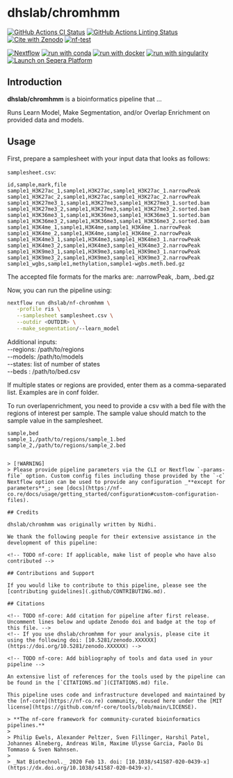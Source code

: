 

# dhslab/chromhmm

[![GitHub Actions CI Status](https://github.com/dhslab/chromhmm/actions/workflows/ci.yml/badge.svg)](https://github.com/dhslab/chromhmm/actions/workflows/ci.yml)
[![GitHub Actions Linting Status](https://github.com/dhslab/chromhmm/actions/workflows/linting.yml/badge.svg)](https://github.com/dhslab/chromhmm/actions/workflows/linting.yml)[![Cite with Zenodo](http://img.shields.io/badge/DOI-10.5281/zenodo.XXXXXXX-1073c8?labelColor=000000)](https://doi.org/10.5281/zenodo.XXXXXXX)
[![nf-test](https://img.shields.io/badge/unit_tests-nf--test-337ab7.svg)](https://www.nf-test.com)

[![Nextflow](https://img.shields.io/badge/nextflow%20DSL2-%E2%89%A524.04.2-23aa62.svg)](https://www.nextflow.io/)
[![run with conda](http://img.shields.io/badge/run%20with-conda-3EB049?labelColor=000000&logo=anaconda)](https://docs.conda.io/en/latest/)
[![run with docker](https://img.shields.io/badge/run%20with-docker-0db7ed?labelColor=000000&logo=docker)](https://www.docker.com/)
[![run with singularity](https://img.shields.io/badge/run%20with-singularity-1d355c.svg?labelColor=000000)](https://sylabs.io/docs/)
[![Launch on Seqera Platform](https://img.shields.io/badge/Launch%20%F0%9F%9A%80-Seqera%20Platform-%234256e7)](https://cloud.seqera.io/launch?pipeline=https://github.com/dhslab/chromhmm)

## Introduction

**dhslab/chromhmm** is a bioinformatics pipeline that ...

<!-- TODO nf-core:
   Complete this sentence with a 2-3 sentence summary of what types of data the pipeline ingests, a brief overview of the
   major pipeline sections and the types of output it produces. You're giving an overview to someone new
   to nf-core here, in 15-20 seconds. For an example, see https://github.com/nf-core/rnaseq/blob/master/README.md#introduction
-->

<!-- TODO nf-core: Include a figure that guides the user through the major workflow steps. Many nf-core
     workflows use the "tube map" design for that. See https://nf-co.re/docs/contributing/design_guidelines#examples for examples.   -->
<!-- TODO nf-core: Fill in short bullet-pointed list of the default steps in the pipeline -->

Runs Learn Model, Make Segmentation, and/or Overlap Enrichment on provided data and models.

## Usage
First, prepare a samplesheet with your input data that looks as follows:

`samplesheet.csv`:

```csv
id,sample,mark,file
sample1_H3K27ac_1,sample1,H3K27ac,sample1_H3K27ac_1.narrowPeak
sample1_H3K27ac_2,sample1,H3K27ac,sample1_H3K27ac_2.narrowPeak
sample1_H3K27me3_1,sample1,H3K27me3,sample1_H3K27me3_1.sorted.bam
sample1_H3K27me3_2,sample1,H3K27me3,sample1_H3K27me3_2.sorted.bam
sample1_H3K36me3_1,sample1,H3K36me3,sample1_H3K36me3_1.sorted.bam
sample1_H3K36me3_2,sample1,H3K36me3,sample1_H3K36me3_2.sorted.bam
sample1_H3K4me_1,sample1,H3K4me,sample1_H3K4me_1.narrowPeak
sample1_H3K4me_2,sample1,H3K4me,sample1_H3K4me_2.narrowPeak
sample1_H3K4me3_1,sample1,H3K4me3,sample1_H3K4me3_1.narrowPeak
sample1_H3K4me3_2,sample1,H3K4me3,sample1_H3K4me3_2.narrowPeak
sample1_H3K9me3_1,sample1,H3K9me3,sample1_H3K9me3_1.narrowPeak
sample1_H3K9me3_2,sample1,H3K9me3,sample1_H3K9me3_2.narrowPeak
sample1_wgbs,sample1,methylation,sample1-wgbs.meth.bed.gz
```

The accepted file formats for the marks are: .narrowPeak, .bam, .bed.gz

Now, you can run the pipeline using:

```bash
nextflow run dhslab/nf-chromhmm \
   -profile ris \
   --samplesheet samplesheet.csv \
   --outdir <OUTDIR> \
   --make_segmentation/--learn_model
```

Additional inputs: \
   --regions: /path/to/regions \
   --models: /path/to/models \
   --states:  list of number of states \
   --beds : /path/to/bed.csv

If multiple states or regions are provided, enter them as a comma-separated list. Examples are in conf folder.

To run overlapenrichment, you need to provide a csv with a bed file with the regions of interest per sample. The sample value should match to the sample value in the samplesheet.

```csv
sample,bed
sample_1,/path/to/regions/sample_1.bed
sample_2,/path/to/regions/sample_2.bed
```

```

> [!WARNING]
> Please provide pipeline parameters via the CLI or Nextflow `-params-file` option. Custom config files including those provided by the `-c` Nextflow option can be used to provide any configuration _**except for parameters**_; see [docs](https://nf-co.re/docs/usage/getting_started/configuration#custom-configuration-files).

## Credits

dhslab/chromhmm was originally written by Nidhi.

We thank the following people for their extensive assistance in the development of this pipeline:

<!-- TODO nf-core: If applicable, make list of people who have also contributed -->

## Contributions and Support

If you would like to contribute to this pipeline, please see the [contributing guidelines](.github/CONTRIBUTING.md).

## Citations

<!-- TODO nf-core: Add citation for pipeline after first release. Uncomment lines below and update Zenodo doi and badge at the top of this file. -->
<!-- If you use dhslab/chromhmm for your analysis, please cite it using the following doi: [10.5281/zenodo.XXXXXX](https://doi.org/10.5281/zenodo.XXXXXX) -->

<!-- TODO nf-core: Add bibliography of tools and data used in your pipeline -->

An extensive list of references for the tools used by the pipeline can be found in the [`CITATIONS.md`](CITATIONS.md) file.

This pipeline uses code and infrastructure developed and maintained by the [nf-core](https://nf-co.re) community, reused here under the [MIT license](https://github.com/nf-core/tools/blob/main/LICENSE).

> **The nf-core framework for community-curated bioinformatics pipelines.**
>
> Philip Ewels, Alexander Peltzer, Sven Fillinger, Harshil Patel, Johannes Alneberg, Andreas Wilm, Maxime Ulysse Garcia, Paolo Di Tommaso & Sven Nahnsen.
>
> _Nat Biotechnol._ 2020 Feb 13. doi: [10.1038/s41587-020-0439-x](https://dx.doi.org/10.1038/s41587-020-0439-x).
